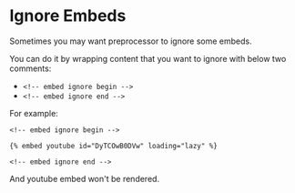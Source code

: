 # Ignore Embeds

Sometimes you may want preprocessor to ignore some embeds.

You can do it by wrapping content that you want to ignore with below two comments:

- `<!-- embed ignore begin -->`
- `<!-- embed ignore end -->`

For example:

```text
<!-- embed ignore begin -->

{% embed youtube id="DyTCOwB0DVw" loading="lazy" %}

<!-- embed ignore end -->
```

And youtube embed won't be rendered.
